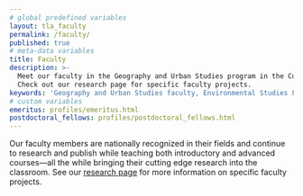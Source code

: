 ```yaml
---
# global predefined variables
layout: tla_faculty
permalink: /faculty/
published: true
# meta-data variables
title: Faculty
description: >-
  Meet our faculty in the Geography and Urban Studies program in the College of Liberal Arts at Temple University. 
  Check out our research page for specific faculty projects.
keywords: 'Geography and Urban Studies faculty, Environmental Studies Faculty, Temple Faculty'
# custom variables
emeritus: profiles/emeritus.html
postdoctoral_fellows: profiles/postdoctoral_fellows.html 
---
```

Our faculty members are nationally recognized in their fields and continue to research and publish while teaching both introductory and advanced courses—all the while bringing their cutting edge research into the classroom. See our [research page](https://develop.cla.temple.edu/geography-and-urban-studies/research/) for more information on specific faculty projects.
